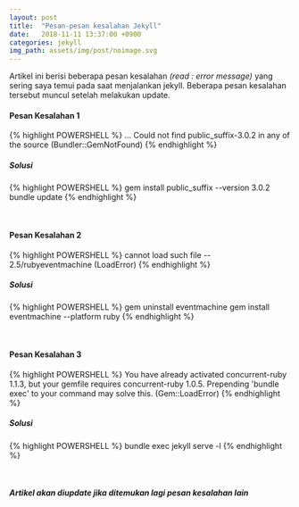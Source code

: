 ```yaml
---
layout: post
title:  "Pesan-pesan kesalahan Jekyll"
date:   2018-11-11 13:37:00 +0900
categories: jekyll
img_path: assets/img/post/noimage.svg
---
```


Artikel ini berisi beberapa pesan kesalahan _(read : error message)_ yang sering saya temui pada saat menjalankan jekyll. Beberapa pesan kesalahan tersebut muncul setelah melakukan update.  

#### Pesan Kesalahan 1
{% highlight POWERSHELL %}
... 
Could not find public_suffix-3.0.2 in any of the source (Bundler::GemNotFound)
{% endhighlight %}

##### _Solusi_  
{% highlight POWERSHELL %}
gem install public_suffix --version 3.0.2
bundle update
{% endhighlight %}

<br>

#### Pesan Kesalahan 2

{% highlight POWERSHELL %}
cannot load such file -- 2.5/rubyeventmachine (LoadError)
{% endhighlight %}

##### _Solusi_

{% highlight POWERSHELL %}
gem uninstall eventmachine 
gem install eventmachine --platform ruby
{% endhighlight %}

<br>

#### Pesan Kesalahan 3 

{% highlight POWERSHELL %}
You have already activated concurrent-ruby 1.1.3, but your gemfile requires concurrent-ruby 1.0.5. Prepending 'bundle exec' to your command may solve this. (Gem::LoadError)
{% endhighlight %}


##### _Solusi_ 
{% highlight POWERSHELL %}
bundle exec jekyll serve -l
{% endhighlight %}

<br>

##### _Artikel akan diupdate jika ditemukan lagi pesan kesalahan lain_

<br>
